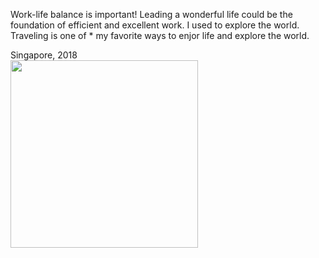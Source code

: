 Work-life balance is important! Leading a wonderful life could be the foundation of efficient and excellent work. I used to explore the world. Traveling is one of * my favorite ways to enjor life and explore the world.  

Singapore, 2018  
<img align="left" src='https://raw.githubusercontent.com/Rayin-saber/yinrui.github.io/master/images/IMG_3147.JPG' width=300 >  
